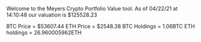 Welcome to the Meyers Crypto Portfolio Value tool. 
As of 04/22/21 at 14:10:48 our valuation is $125528.23 

BTC Price = $53607.44
 ETH Price = $2548.38
BTC Holdings = 1.06BTC
 ETH holdings = 26.960005962ETH 
